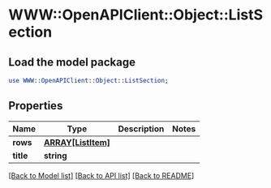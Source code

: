 # WWW::OpenAPIClient::Object::ListSection

## Load the model package
```perl
use WWW::OpenAPIClient::Object::ListSection;
```

## Properties
Name | Type | Description | Notes
------------ | ------------- | ------------- | -------------
**rows** | [**ARRAY[ListItem]**](ListItem.md) |  | 
**title** | **string** |  | 

[[Back to Model list]](../README.md#documentation-for-models) [[Back to API list]](../README.md#documentation-for-api-endpoints) [[Back to README]](../README.md)


